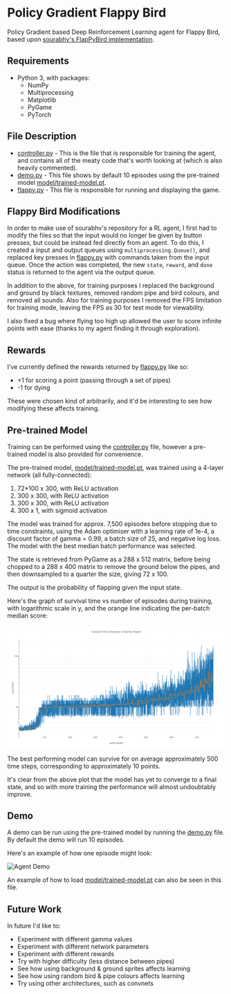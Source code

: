Policy Gradient Flappy Bird
===============

Policy Gradient based Deep Reinforcement Learning agent for Flappy Bird, based upon [sourabhv's FlapPyBird implementation](https://github.com/sourabhv/FlapPyBird).


Requirements
------

* Python 3, with packages:
  * NumPy
  * Multiprocessing
  * Matplotlib
  * PyGame
  * PyTorch


File Description
-----
* [controller.py](controller.py) - This is the file that is responsible for training the agent, and contains all of the meaty code that's worth looking at (which is also heavily commented).
* [demo.py](demo.py) - This file shows by default 10 episodes using the pre-trained model [model/trained-model.pt](model/trained-model.pt).
* [flappy.py](flappy.py) - This file is responsible for running and displaying the game.


Flappy Bird Modifications
------

In order to make use of sourabhv's repository for a RL agent, I first had to modify the files so that the input would no longer be given by button presses, but could be instead fed directly from an agent.
To do this, I created a input and output queues using `multiprocessing.Queue()`, and replaced key presses in [flappy.py](flappy.py) with commands taken from the input queue.
Once the action was completed, the new `state`, `reward`, and `done` status is returned to the agent via the output queue.

In addition to the above, for training purposes I replaced the background and ground by black textures, removed random pipe and bird colours, and removed all sounds. Also for training purposes I removed the FPS limitation for training mode, leaving the FPS as 30 for test mode for viewability.

I also fixed a bug where flying too high up allowed the user to score infinite points with ease (thanks to my agent finding it through exploration).


Rewards
------

I've currently defined the rewards returned by [flappy.py](flappy.py) like so:
* +1 for scoring a point (passing through a set of pipes)
* -1 for dying

These were chosen kind of arbitrarily, and it'd be interesting to see how modifying these affects training.


Pre-trained Model
------

Training can be performed using the [controller.py](controller.py) file, however a pre-trained model is also provided for convenience.

The pre-trained model, [model/trained-model.pt](model/trained-model.pt), was trained using a 4-layer network (all fully-connected):

1. 72*100 x 300, with ReLU activation
2. 300 x 300, with ReLU activation
3. 300 x 300, with ReLU activation
4. 300 x 1, with sigmoid activation

The model was trained for approx. 7,500 episodes before stopping due to time constraints, using the Adam optimiser with a learning rate of 1e-4, a discount factor of gamma = 0.99, a batch size of 25, and negative log loss. The model with the best median batch performance was selected.

The state is retrieved from PyGame as a 288 x 512 matrix, before being chopped to a 288 x 400 matrix to remove the ground below the pipes, and then downsampled to a quarter the size, giving 72 x 100.

The output is the probability of flapping given the input state.

Here's the graph of survival time vs number of episodes during training, with logarithmic scale in y, and the orange line indicating the per-batch median score:

![Training Graph](training-graph.png)

The best performing model can survive for on average approximately 500 time steps, corresponding to approximately 10 points.

It's clear from the above plot that the model has yet to converge to a final state, and so with more training the performance will almost undoubtably improve.


Demo
------

A demo can be run using the pre-trained model by running the [demo.py](demo.py) file. By default the demo will run 10 episodes.

Here's an example of how one episode might look:

![Agent Demo](example.gif)

An example of how to load [model/trained-model.pt](model/trained-model.pt) can also be seen in this file.


Future Work
------

In future I'd like to:

* Experiment with different gamma values
* Experiment with different network parameters
* Experiment with different rewards
* Try with higher difficulty (less distance between pipes)
* See how using background & ground sprites affects learning
* See how using random bird & pipe colours affects learning
* Try using other architectures, such as convnets
